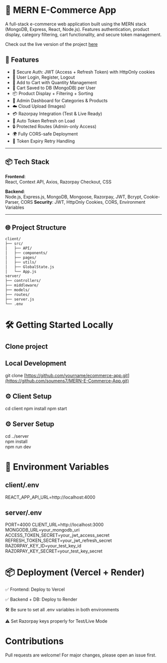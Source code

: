 # 🛒 MERN E-Commerce App

A full-stack e-commerce web application built using the MERN stack (MongoDB, Express, React, Node.js). Features authentication, product display, category filtering, cart functionality, and secure token management.

Check out the live version of the project [here](https://mern-e-commerce-app-tau.vercel.app/)


## 🚀 Features

- 🔐 Secure Auth: JWT (Access + Refresh Token) with HttpOnly cookies
- 👤 User Login, Register, Logout
- 🛒 Add to Cart with Quantity Management
- 💾 Cart Saved to DB (MongoDB) per User
- 📦 Product Display + Filtering + Sorting
- 📁 Admin Dashboard for Categories & Products
- ☁️ Cloud Upload (Images)
- 💳 Razorpay Integration (Test & Live Ready)
- 🔄 Auto Token Refresh on Load
- 🔒 Protected Routes (Admin-only Access)
- 🌍 Fully CORS-safe Deployment
- 🧪 Token Expiry Retry Handling

---

## 📦 Tech Stack

**Frontend**:  
React, Context API, Axios, Razorpay Checkout, CSS  

**Backend**:  
Node.js, Express.js, MongoDB, Mongoose, Razorpay, JWT, Bcrypt, Cookie-Parser, CORS 
**Security**: JWT, HttpOnly Cookies, CORS, Environment Variables

---

## 🌐 Project Structure

```txt
client/
├── src/
│   ├── API/
│   ├── components/
│   ├── pages/
│   ├── utils/
│   ├── GlobalState.js
│   └── App.js
server/
├── controllers/
├── middleware/
├── models/
├── routes/
├── server.js
└── .env
```
# 🛠️ Getting Started Locally
## Clone project

## Local Development
git clone [https://github.com/yourname/ecommerce-app.git](https://github.com/soumens7/MERN-E-Commerce-App.git)

## ⚙️ Client Setup
cd client
npm install
npm start

## ⚙️ Server Setup
cd ../server  
npm install  
npm run dev  

# 🔐 Environment Variables
## client/.env
REACT_APP_API_URL=http://localhost:4000

## server/.env
PORT=4000
CLIENT_URL=http://localhost:3000
MONGODB_URL=your_mongodb_uri
ACCESS_TOKEN_SECRET=your_jwt_access_secret
REFRESH_TOKEN_SECRET=your_jwt_refresh_secret
RAZORPAY_KEY_ID=your_test_key_id
RAZORPAY_KEY_SECRET=your_test_key_secret

#  📦 Deployment (Vercel + Render)
✅ Frontend: Deploy to Vercel

✅ Backend + DB: Deploy to Render

🛠️ Be sure to set all .env variables in both environments

⚠️ Set Razorpay keys properly for Test/Live Mode

# Contributions
Pull requests are welcome! For major changes, please open an issue first.
